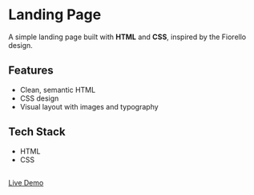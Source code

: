 # Landing Page 
A simple landing page built with **HTML** and **CSS**, inspired by the Fiorello design.
##  Features
- Clean, semantic HTML  
-  CSS design  
- Visual layout with images and typography
##  Tech Stack
- HTML  
- CSS
 ##
[Live Demo](https://your-demo-link.com)
